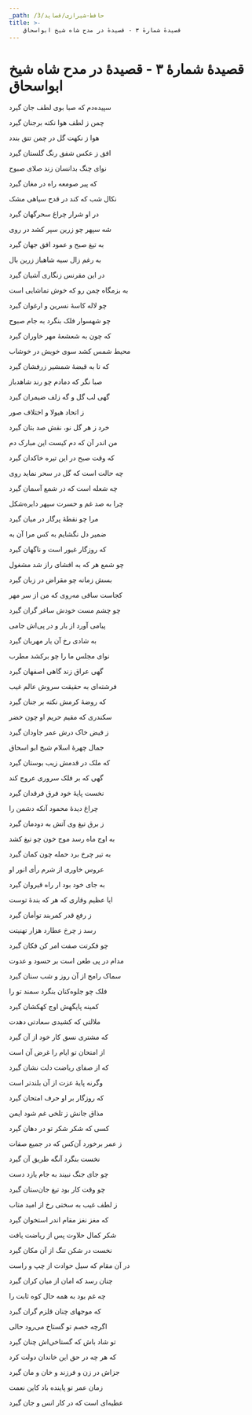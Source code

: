 ```yaml
---
_path: /حافظ-شیرازی/قصاید/3
title: >-
    قصیدهٔ شمارهٔ ۳ - قصیدهٔ در مدح شاه شیخ ابواسحاق
---
```

# قصیدهٔ شمارهٔ ۳ - قصیدهٔ در مدح شاه شیخ ابواسحاق

<div class="b" id="bn1"><div class="m1"><p>سپیده‌دم که صبا بوی لطف جان گیرد</p></div>
<div class="m2"><p>چمن ز لطف هوا نکته برجنان گیرد</p></div></div>
<div class="b" id="bn2"><div class="m1"><p>هوا ز نکهت گل در چمن تتق بندد</p></div>
<div class="m2"><p>افق ز عکس شفق رنگ گلستان گیرد</p></div></div>
<div class="b" id="bn3"><div class="m1"><p>نوای چنگ بدانسان زند صلای صبوح</p></div>
<div class="m2"><p>که پیر صومعه راه در مغان گیرد</p></div></div>
<div class="b" id="bn4"><div class="m1"><p>نکال شب که کند در قدح سیاهی مشک</p></div>
<div class="m2"><p>در او شرار چراغ سحرگهان گیرد</p></div></div>
<div class="b" id="bn5"><div class="m1"><p>شه سپهر چو زرین سپر کشد در روی</p></div>
<div class="m2"><p>به تیغ صبح و عمود افق جهان گیرد</p></div></div>
<div class="b" id="bn6"><div class="m1"><p>به رغم زال سیه شاهباز زرین بال</p></div>
<div class="m2"><p>در این مقرنس زنگاری آشیان گیرد</p></div></div>
<div class="b" id="bn7"><div class="m1"><p>به بزمگاه چمن رو که خوش تماشایی است</p></div>
<div class="m2"><p>چو لاله کاسهٔ نسرین و ارغوان گیرد</p></div></div>
<div class="b" id="bn8"><div class="m1"><p>چو شهسوار فلک بنگرد به جام صبوح</p></div>
<div class="m2"><p>که چون به شعشعهٔ مهر خاوران گیرد</p></div></div>
<div class="b" id="bn9"><div class="m1"><p>محیط شمس کشد سوی خویش در خوشاب</p></div>
<div class="m2"><p>که تا به قبضهٔ شمشیر زرفشان گیرد</p></div></div>
<div class="b" id="bn10"><div class="m1"><p>صبا نگر که دمادم چو رند شاهدباز</p></div>
<div class="m2"><p>گهی لب گل و گه زلف ضیمران گیرد</p></div></div>
<div class="b" id="bn11"><div class="m1"><p>ز اتحاد هیولا و اختلاف صور</p></div>
<div class="m2"><p>خرد ز هر گل نو، نقش صد بتان گیرد</p></div></div>
<div class="b" id="bn12"><div class="m1"><p>من اندر آن که دم کیست این مبارک دم</p></div>
<div class="m2"><p>که وقت صبح در این تیره خاکدان گیرد</p></div></div>
<div class="b" id="bn13"><div class="m1"><p>چه حالت است که گل در سحر نماید روی</p></div>
<div class="m2"><p>چه شعله است که در شمع آسمان گیرد</p></div></div>
<div class="b" id="bn14"><div class="m1"><p>چرا به صد غم و حسرت سپهر دایره‌شکل</p></div>
<div class="m2"><p>مرا چو نقطهٔ پرگار در میان گیرد</p></div></div>
<div class="b" id="bn15"><div class="m1"><p>ضمیر دل نگشایم به کس مرا آن به</p></div>
<div class="m2"><p>که روزگار غیور است و ناگهان گیرد</p></div></div>
<div class="b" id="bn16"><div class="m1"><p>چو شمع هر که به افشای راز شد مشغول</p></div>
<div class="m2"><p>بسش زمانه چو مقراض در زبان گیرد</p></div></div>
<div class="b" id="bn17"><div class="m1"><p>کجاست ساقی مه‌روی که من از سر مهر</p></div>
<div class="m2"><p>چو چشم مست خودش ساغر گران گیرد</p></div></div>
<div class="b" id="bn18"><div class="m1"><p>پیامی آورد از یار و در پی‌اش جامی</p></div>
<div class="m2"><p>به شادی رخ آن یار مهربان گیرد</p></div></div>
<div class="b" id="bn19"><div class="m1"><p>نوای مجلس ما را چو برکشد مطرب</p></div>
<div class="m2"><p>گهی عراق زند گاهی اصفهان گیرد</p></div></div>
<div class="b" id="bn20"><div class="m1"><p>فرشته‌ای به حقیقت سروش عالم غیب</p></div>
<div class="m2"><p>که روضهٔ کرمش نکته بر جنان گیرد</p></div></div>
<div class="b" id="bn21"><div class="m1"><p>سکندری که مقیم حریم او چون خضر</p></div>
<div class="m2"><p>ز فیض خاک درش عمر جاودان گیرد</p></div></div>
<div class="b" id="bn22"><div class="m1"><p>جمال چهرهٔ اسلام شیخ ابو اسحاق</p></div>
<div class="m2"><p>که ملک در قدمش زیب بوستان گیرد</p></div></div>
<div class="b" id="bn23"><div class="m1"><p>گهی که بر فلک سروری عروج کند</p></div>
<div class="m2"><p>نخست پایهٔ خود فرق فرقدان گیرد</p></div></div>
<div class="b" id="bn24"><div class="m1"><p>چراغ دیدهٔ محمود آنکه دشمن را</p></div>
<div class="m2"><p>ز برق تیغ وی آتش به دودمان گیرد</p></div></div>
<div class="b" id="bn25"><div class="m1"><p>به اوج ماه رسد موج خون چو تیغ کشد</p></div>
<div class="m2"><p>به تیر چرخ برد حمله چون کمان گیرد</p></div></div>
<div class="b" id="bn26"><div class="m1"><p>عروس خاوری از شرم رأی انور او</p></div>
<div class="m2"><p>به جای خود بود ار راه قیروان گیرد</p></div></div>
<div class="b" id="bn27"><div class="m1"><p>ایا عظیم وقاری که هر که بندهٔ توست</p></div>
<div class="m2"><p>ز رفع قدر کمربند توأمان گیرد</p></div></div>
<div class="b" id="bn28"><div class="m1"><p>رسد ز چرخ عطارد هزار تهنیتت</p></div>
<div class="m2"><p>چو فکرتت صفت امر کن فکان گیرد</p></div></div>
<div class="b" id="bn29"><div class="m1"><p>مدام در پی طعن است بر حسود و عدوت</p></div>
<div class="m2"><p>سماک رامح از آن روز و شب سنان گیرد</p></div></div>
<div class="b" id="bn30"><div class="m1"><p>فلک چو جلوه‌کنان بنگرد سمند تو را</p></div>
<div class="m2"><p>کمینه پایگهش اوج کهکشان گیرد</p></div></div>
<div class="b" id="bn31"><div class="m1"><p>ملالتی که کشیدی سعادتی دهدت</p></div>
<div class="m2"><p>که مشتری نسق کار خود از آن گیرد</p></div></div>
<div class="b" id="bn32"><div class="m1"><p>از امتحان تو ایام را غرض آن است</p></div>
<div class="m2"><p>که از صفای ریاضت دلت نشان گیرد</p></div></div>
<div class="b" id="bn33"><div class="m1"><p>وگرنه پایهٔ عزت از آن بلندتر است</p></div>
<div class="m2"><p>که روزگار بر او حرف امتحان گیرد</p></div></div>
<div class="b" id="bn34"><div class="m1"><p>مذاق جانش ز تلخی غم شود ایمن</p></div>
<div class="m2"><p>کسی که شکر شکر تو در دهان گیرد</p></div></div>
<div class="b" id="bn35"><div class="m1"><p>ز عمر برخورد آن‌کس که در جمیع صفات</p></div>
<div class="m2"><p>نخست بنگرد آنگه طریق آن گیرد</p></div></div>
<div class="b" id="bn36"><div class="m1"><p>چو جای جنگ نبیند به جام یازد دست</p></div>
<div class="m2"><p>چو وقت کار بود تیغ جان‌ستان گیرد</p></div></div>
<div class="b" id="bn37"><div class="m1"><p>ز لطف غیب به سختی رخ از امید متاب</p></div>
<div class="m2"><p>که مغز نغز مقام اندر استخوان گیرد</p></div></div>
<div class="b" id="bn38"><div class="m1"><p>شکر کمال حلاوت پس از ریاضت یافت</p></div>
<div class="m2"><p>نخست در شکن تنگ از آن مکان گیرد</p></div></div>
<div class="b" id="bn39"><div class="m1"><p>در آن مقام که سیل حوادث از چپ و راست</p></div>
<div class="m2"><p>چنان رسد که امان از میان کران گیرد</p></div></div>
<div class="b" id="bn40"><div class="m1"><p>چه غم بود به همه حال کوه ثابت را</p></div>
<div class="m2"><p>که موجهای چنان قلزم گران گیرد</p></div></div>
<div class="b" id="bn41"><div class="m1"><p>اگرچه خصم تو گستاخ می‌رود حالی</p></div>
<div class="m2"><p>تو شاد باش که گستاخی‌اش چنان گیرد</p></div></div>
<div class="b" id="bn42"><div class="m1"><p>که هر چه در حق این خاندان دولت کرد</p></div>
<div class="m2"><p>جزاش در زن و فرزند و خان و مان گیرد</p></div></div>
<div class="b" id="bn43"><div class="m1"><p>زمان عمر تو پاینده باد کاین نعمت</p></div>
<div class="m2"><p>عطیه‌ای است که در کار انس و جان گیرد</p></div></div>
